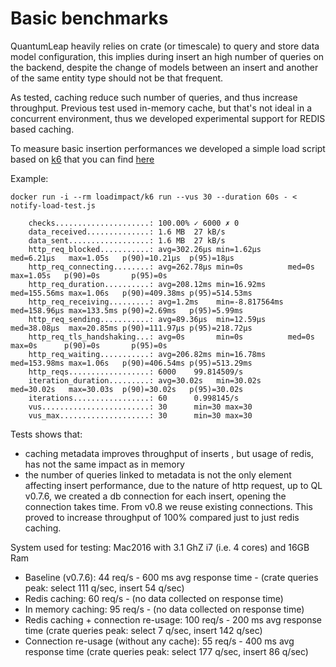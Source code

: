 # Basic benchmarks

QuantumLeap heavily relies on crate (or timescale) to query and store data model configuration,
this implies during insert an high number of queries on the backend, despite the change
of models between an insert and another of the same entity type should not be that frequent.

As tested, caching reduce such number of queries, and thus increase throughput.
Previous test used in-memory cache, but that's not ideal in a concurrent environment,
thus we developed experimental support for REDIS based caching.

To measure basic insertion performances we developed a simple load script based on [k6](https://k6.io/)
that you can find [here](https://github.com/smartsdk/ngsi-timeseries-api/blob/master/src/tests/run_load_tests.sh)

Example:
```
docker run -i --rm loadimpact/k6 run --vus 30 --duration 60s - < notify-load-test.js

    checks.....................: 100.00% ✓ 6000 ✗ 0   
    data_received..............: 1.6 MB  27 kB/s
    data_sent..................: 1.6 MB  27 kB/s
    http_req_blocked...........: avg=302.26µs min=1.62µs      med=6.21µs   max=1.05s   p(90)=10.21µs  p(95)=18µs    
    http_req_connecting........: avg=262.78µs min=0s          med=0s       max=1.05s   p(90)=0s       p(95)=0s      
    http_req_duration..........: avg=208.12ms min=16.92ms     med=155.56ms max=1.06s   p(90)=409.38ms p(95)=514.53ms
    http_req_receiving.........: avg=1.2ms    min=-8.817564ms med=158.96µs max=133.5ms p(90)=2.69ms   p(95)=5.99ms  
    http_req_sending...........: avg=89.36µs  min=12.59µs     med=38.08µs  max=20.85ms p(90)=111.97µs p(95)=218.72µs
    http_req_tls_handshaking...: avg=0s       min=0s          med=0s       max=0s      p(90)=0s       p(95)=0s      
    http_req_waiting...........: avg=206.82ms min=16.78ms     med=153.98ms max=1.06s   p(90)=406.54ms p(95)=513.29ms
    http_reqs..................: 6000    99.814509/s
    iteration_duration.........: avg=30.02s   min=30.02s      med=30.02s   max=30.03s  p(90)=30.02s   p(95)=30.02s  
    iterations.................: 60      0.998145/s
    vus........................: 30      min=30 max=30
    vus_max....................: 30      min=30 max=30
```

Tests shows that:
* caching metadata improves throughput of inserts , but usage of redis, has not the same impact as in memory
* the number of queries linked to metadata is not the only element affecting insert performance,
  due to the nature of http request, up to QL v0.7.6, we created a db connection for each insert,
  opening the connection takes time. From v0.8 we reuse existing connections. This proved to increase throughput of 100%
  compared just to just redis caching.

System used for testing:
Mac2016 with 3.1 GhZ i7 (i.e. 4 cores) and 16GB Ram

* Baseline (v0.7.6): 44 req/s - 600 ms avg response time -
  (crate queries peak: select 111 q/sec, insert 54 q/sec)
* Redis caching: 60 req/s -  (no data collected on response time)
* In memory caching:  95 req/s - (no data collected on response time)
* Redis caching + connection re-usage: 100 req/s - 200 ms avg response time
  (crate queries peak: select 7 q/sec, insert 142 q/sec)
* Connection re-usage (without any cache): 55 req/s  - 400 ms avg response time
  (crate queries peak: select 177 q/sec, insert 86 q/sec)
  
